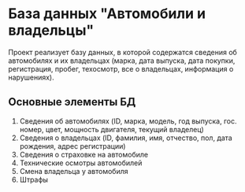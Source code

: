 # База данных "Автомобили и владельцы"
Проект реализует базу данных, в которой содержатся сведения об автомобилях и их владельцах (марка, дата выпуска, дата покупки, регистрация, пробег, техосмотр, все о владельцах, информация о нарушениях).
## Основные элементы БД
1.	Сведения об автомобилях (ID, марка, модель, год выпуска, гос. номер, цвет, мощность двигателя, текущий владелец)
2.	Сведения о владельцах (ID, фамилия, имя, отчество, пол, дата рождения, адрес регистрации)
3.	Сведения о страховке на автомобиле
4.	Технические осмотры автомобилей
5.	Смена владельца у автомобиля
6.	Штрафы
